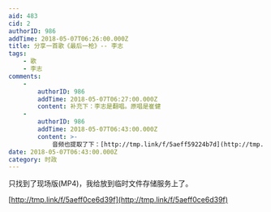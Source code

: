```yaml
---
aid: 483
cid: 2
authorID: 986
addTime: 2018-05-07T06:26:00.000Z
title: 分享一首歌《最后一枪》-- 李志
tags:
    - 歌
    - 李志
comments:
    -
        authorID: 986
        addTime: 2018-05-07T06:27:00.000Z
        content: 补充下：李志是翻唱。原唱是崔健
    -
        authorID: 986
        addTime: 2018-05-07T06:43:00.000Z
        content: >-
            音频也提取了下：[http://tmp.link/f/5aeff59224b7d](http://tmp.link/f/5aeff59224b7d)
date: 2018-05-07T06:43:00.000Z
category: 时政
---
```


只找到了现场版(MP4)，我给放到临时文件存储服务上了。

[http://tmp.link/f/5aeff0ce6d39f](http://tmp.link/f/5aeff0ce6d39f)
